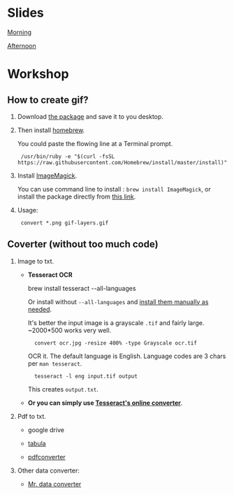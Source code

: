# Slides

[Morning]()

[Afternoon]()

# Workshop 

## How to create gif? 

1. Download [the package](https://share.weiyun.com/4e6e4205774add9bdea33c0e4378d0e5) and save it to you desktop. 

2. Then install [homebrew](https://brew.sh/).

    You could paste the flowing line at a Terminal prompt.
    
        /usr/bin/ruby -e "$(curl -fsSL https://raw.githubusercontent.com/Homebrew/install/master/install)"

3. Install [ImageMagick](https://www.imagemagick.org/script/index.php).

    You can use command line to install : `brew install ImageMagick`, or install the package directly from [this link](https://www.imagemagick.org/script/download.php).
    

4. Usage:
    
    
        convert *.png gif-layers.gif


## Coverter (without too much code)

1. Image to txt. 

    * **Tesseract OCR**
  
        brew install tesseract --all-languages

        Or install without `--all-languages` and [install them manually as needed](http://blog.philippklaus.de/2011/01/chinese-ocr/).

        It's better the input image is a grayscale `.tif` and fairly large. ~2000*500 works very well.

            convert ocr.jpg -resize 400% -type Grayscale ocr.tif

        OCR it. The default language is English. Language codes are 3 chars per `man tesseract`.

            tesseract -l eng input.tif output

        This creates `output.txt`.


    * **Or you can simply use [Tesseract's online converter](http://tesseract.projectnaptha.com/)**.

2. Pdf to txt. 

    * google drive
    
    * [tabula](http://tabula.technology/)
    
    * [pdfconverter](https://pdftables.com/)

3. Other data converter: 

    * [Mr. data converter](http://shancarter.github.io/mr-data-converter/)


